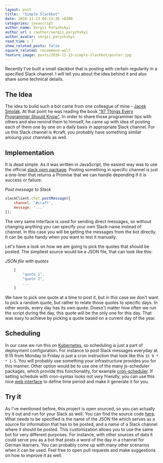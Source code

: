 ```yaml
---
layout: post
title:  "Simple Slackbot"
date: 2018-11-13 00:13:30 +0200
categories: javascript
author_name: Sergii Paryzhskyi
author_url : /author/sergii_paryzhskyi
author_avatar: sergii_paryzhskyi
read_time : 7
show_related_posts: false
square_related: recommend-wolf
feature_image: posts/2018-11-13-simple-slackbot/poster.jpg
---
```


Recently I've built a small slackbot that is posting with certain regularity in a specified Slack channel. I will tell you about the idea behind it and also share some technical details.


## The Idea

The idea to build such a bot came from one colleague of mine - [Jacek Smolak][jacek]. At that point he was reading the book ["97 Things Every Programmer Should Know"][book-link]. In order to share those programmer tips with others and also remind them to himself, he came up with idea of posting each of them one by one on a daily basis in appropriate Slack channel. For us this Slack channel is #craft, you probably have something similar amoung your channels as well.


## Implementation

It is dead simple. As it was written in JavaScript, the easiest way was to use the official [slack npm package][slack-npm]. Posting something in specific channel is just a one-liner that returns a Promise that we can handle depending if it is success or failure:

<em class="snippet-description">Post message to Slack</em>
```js
slackClient.chat.postMessage({
    channel: '#craft',
    message: '...'
});
```

The very same interface is used for sending direct messages, so without changing anything you can specify your own Slack-name instead of channel. In this case you will be getting the messages from the bot directly. It can be quite handy when you want to test it manually.

Let's have a look on how we are going to pick the quotes that should be posted. The simpliest source would be a JSON file, that can look like this:

<em class="snippet-description">JSON file with quotes</em>
```js
    [
        "quote 1",
        "quote 2",
        ...
    ]
```
We have to pick one quote at a time to post it, but in this case we don't want to pick a random quote, but rather to relate those quotes to specific days. In other words, every day has its own quote. Doesn't matter how often we run the script during the day, this quote will be the only one for this day. That was easy to achieve by picking a quote based on a current day of the year.


## Scheduling

In our case we run this on [Kubernetes][kubernetes], so scheduling is just a part of deployment configuration. For instance to post Slack messages everyday at 9:15 from Monday to Friday is just a cron instruction that look like this `15 9 * * 1-5`. You will probably use something your infrastructure provides you for this manner.
Other option would be to use one of the many js-scheduler packages, which provide this functionality, for example  [cron-scheduler][cron-scheduler].
If setting schedule with cron-syntax looks not very friendly, you can use this nice [web interface][cron-generator] to define time period and make it generate it for you.


## Try it

As I've mentioned before, this project is open sourced, so you can actually try it out and run for your Slack as well. You can find the source code [here][github-quote-bot]. What needs to be specified is the name of the JSON file which serves as a source for information that has to be posted, and a name of a Slack channel where it should be posted. This customization allows you to use the same bot for very different purposes. For instance, with other sources of data it could serve you as a bot that posts a word of the day in a channel for German learners. You can probably come up with many other scenarios when it can be used. Feel free to open pull requests and make suggestions on how to improve it as well.


[jacek]: http://techblog.holidaycheck.com/author/jaceksmolak/
[book-link]: http://shop.oreilly.com/product/9780596809492.do
[slack-npm]: https://www.npmjs.com/package/slack
[cron-scheduler]: https://www.npmjs.com/package/cron-scheduler
[github-quote-bot]: https://github.com/HeeL/quote-bot
[cron-generator]: https://crontab-generator.org/
[kubernetes]: https://kubernetes.io/
